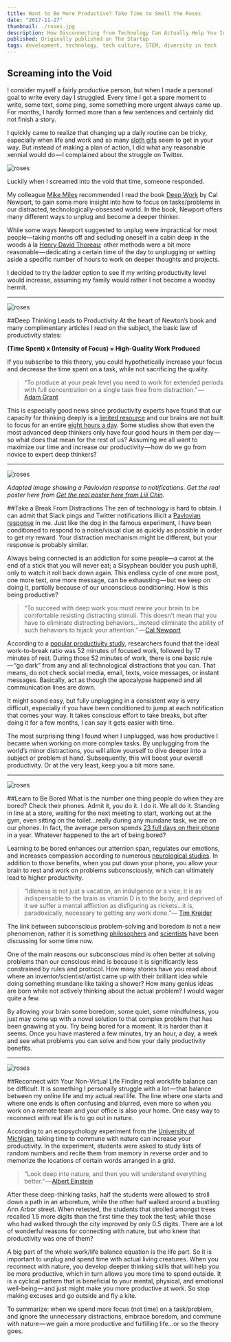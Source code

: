 ```yaml
---
title: Want to Be More Productive? Take Time to Smell the Roses
date: "2017-11-27"
thumbnail: ./roses.jpg
description: How Disconnecting from Technology Can Actually Help You Increase Your Productivity
published: Originally published on The Startup
tags: development, technology, tech culture, STEM, diversity in tech
---
```


## Screaming into the Void
I consider myself a fairly productive person, but when I made a personal goal to write every day I struggled. Every time I got a spare moment to write, some text, some ping, some something more urgent always came up. For months, I hardly formed more than a few sentences and certainly did not finish a story.

I quickly came to realize that changing up a daily routine can be tricky, especially when life and work and so many <a href="https://media.giphy.com/media/hjMQLE1cnmGR2/giphy.gif" target="_blank" rel="noopener noreferrer">sloth gifs</a> seem to get in your way. But instead of making a plan of action, I did what any reasonable xennial would do — I complained about the struggle on Twitter.

<div class="kg-card kg-image-card kg-width-medium">

![roses](./rose1.png)

</div>

Luckily when I screamed into the void that time, someone responded.

My colleague <a href="https://twitter.com/mikemiles86" data-href="https://twitter.com/mikemiles86" target="_blank" rel="noopener noreferrer">Mike Miles</a> recommended I read the book <a href="https://www.goodreads.com/book/show/25744928-deep-work" target="_blank" rel="noopener noreferrer">Deep Work</a> </span>by Cal Newport, to gain some more insight into how to focus on tasks/problems in our distracted, technologically-obsessed world. In the book, Newport offers many different ways to unplug and become a deeper thinker.</p>

While some ways Newport suggested to unplug were impractical for most people—taking months off and secluding oneself in a cabin deep in the woods à la <a href="https://en.wikipedia.org/wiki/Walden" data-href="https://en.wikipedia.org/wiki/Walden" class="markup--anchor markup--p-anchor" rel="noopener nofollow" target="_blank">Henry David Thoreau</a>; other methods were a bit more reasonable — dedicating a certain time of the day to unplugging or setting aside a specific number of hours to work on deeper thoughts and projects.

I decided to try the ladder option to see if my writing productivity level would increase, assuming my family would rather I not become a woodsy hermit.

<hr>

<div class="kg-card kg-image-card kg-width-medium">

![roses](./rose2.png)

</div>

##Deep Thinking Leads to Productivity
At the heart of Newton’s book and many complimentary articles I read on the subject, the basic law of productivity states:

<strong>(Time Spent) x (Intensity of Focus) = High-Quality Work Produced</strong>

If you subscribe to this theory, you could hypothetically increase your focus and decrease the time spent on a task, while not sacrificing the quality.

<blockquote>“To produce at your peak level you need to work for extended periods with full concentration on a single task free from distraction.” — <a href="http://knowledge.wharton.upenn.edu/faculty/grantad/" data-href="http://knowledge.wharton.upenn.edu/faculty/grantad/" class="markup--anchor markup--pullquote-anchor" rel="noopener nofollow noopener" target="_blank">Adam&nbsp;Grant</a></blockquote>

This is especially good news since productivity experts have found that our capacity for thinking deeply is a <a href="https://thecoffeelicious.com/heres-exactly-how-long-you-can-retain-insane-productivity-for-591820b83258" data-href="https://thecoffeelicious.com/heres-exactly-how-long-you-can-retain-insane-productivity-for-591820b83258" class="markup--anchor markup--p-anchor" rel="noopener nofollow noopener" target="_blank">limited resource</a> and our brains are not built to focus for an entire <a href="http://www.businessinsider.com/this-is-the-perfect-amount-of-time-to-work-each-day-2016-1" data-href="http://www.businessinsider.com/this-is-the-perfect-amount-of-time-to-work-each-day-2016-1" class="markup--anchor markup--p-anchor" rel="noopener nofollow noopener" target="_blank">eight hours a day</a>. Some studies show that even the most advanced deep thinkers only have four good hours in them per day&#8202;—&#8202;so what does that mean for the rest of us? Assuming we all want to maximize our time and increase our productivity&#8202;—&#8202;how do we go from novice to expert deep thinkers?

<hr>

<div class="kg-card kg-image-card kg-width-medium">

![roses](./rose3.jpg)

</div>
<em class="footnotes">Adapted image showing a Pavlovian response to notifications. Get the real poster here from <a href="https://www.doggiedrawings.net/freeposters" data-href="https://www.doggiedrawings.net/freeposters" class="markup--anchor markup--figure-anchor" rel="nofollow noopener" target="_blank">Get the real poster here from Lili&nbsp;Chin</a>.</em>

##Take a Break From Distractions
The zen of technology is hard to obtain. I can admit that Slack pings and Twitter notifications illicit a <a href="https://en.wikipedia.org/wiki/Classical_conditioning" data-href="https://en.wikipedia.org/wiki/Classical_conditioning" class="markup--anchor markup--p-anchor" rel="nofollow noopener" target="_blank">Pavlovian response</a> in me. Just like the dog in the famous experiment, I have been conditioned to respond to a noise/visual clue as quickly as possible in order to get my reward. Your distraction mechanism might be different, but your response is probably similar.

Always being connected is an addiction for some people—a carrot at the end of a stick that you will never eat; a Sisyphean boulder you push uphill, only to watch it roll back down again. This endless cycle of one more post, one more text, one more message, can be exhausting — but we keep on doing it, partially because of our unconscious conditioning. How is this being productive?

<blockquote>“To succeed with deep work you must rewire your brain to be comfortable resisting distracting stimuli. This doesn’t mean that you have to eliminate distracting behaviors…instead eliminate the ability of such behaviors to hijack your attention.” — <a href="http://calnewport.com/" data-href="http://calnewport.com/" class="markup--anchor markup--pullquote-anchor" rel="noopener nofollow noopener" target="_blank">Cal&nbsp;Newport</a></blockquote>
According to a <a href="https://www.fastcompany.com/3035605/the-exact-amount-of-time-you-should-work-every-day" data-href="https://www.fastcompany.com/3035605/the-exact-amount-of-time-you-should-work-every-day" class="markup--anchor markup--p-anchor" rel="nofollow noopener noopener" target="_blank">popular productivity study</a>, researchers found that the ideal work-to-break ratio was 52 minutes of focused work, followed by 17 minutes of rest. During those 52 minutes of work, there is one basic rule — “go dark” from any and all technological distractions that you can. That means, do not check social media, email, texts, voice messages, or instant messages. Basically, act as though the apocalypse happened and all communication lines are down.

It might sound easy, but fully unplugging in a consistent way is very difficult, especially if you have been conditioned to jump at each notification that comes your way. It takes conscious effort to take breaks, but after doing it for a few months, I can say it gets easier with time.

The most surprising thing I found when I unplugged, was how productive I became when working on more complex tasks. By unplugging from the world’s minor distractions, you will allow yourself to dive deeper into a subject or problem at hand. Subsequently, this will boost your overall productivity. Or at the very least, keep you a bit more sane.

<hr>

<div class="kg-card kg-image-card kg-width-medium">

![roses](./rose4.jpg)

</div>

##Learn to Be Bored
What is the number one thing people do when they are bored? Check their phones. Admit it, you do it. I do it. We all do it. Standing in line at a store, waiting for the next meeting to start, working out at the gym, even sitting on the toilet…really during any mundane task, we are on our phones. In fact, the average person spends <a href="https://www.cnet.com/news/you-spend-23-days-a-year-on-your-phone-say-new-figures/" data-href="https://www.cnet.com/news/you-spend-23-days-a-year-on-your-phone-say-new-figures/" class="markup--anchor markup--p-anchor" rel="nofollow noopener" target="_blank">23 full days on their phone</a> in a year. Whatever happened to the art of being bored?

Learning to be bored enhances our attention span, regulates our emotions, and increases compassion according to numerous <a href="https://centerhealthyminds.org/about/overview" data-href="https://centerhealthyminds.org/about/overview" class="markup--anchor markup--p-anchor" rel="noopener nofollow noopener" target="_blank">neurological studies</a>. In addition to those benefits, when you put down your phone, you allow your brain to rest and work on problems subconsciously, which can ultimately lead to higher productivity.

<blockquote>“Idleness is not just a vacation, an indulgence or a vice; it is as indispensable to the brain as vitamin D is to the body, and deprived of it we suffer a mental affliction as disfiguring as rickets…it is, paradoxically, necessary to getting any work done.”— <a href="http://timkreider.com/" data-href="http://timkreider.com/" class="markup--anchor markup--pullquote-anchor" rel="noopener nofollow" target="_blank">Tim&nbsp;Kreider</a></blockquote>

The link between subconscious problem-solving and boredom is not a new phenomenon, rather it is something <a href="https://en.wikipedia.org/wiki/Unconscious_mind" data-href="https://en.wikipedia.org/wiki/Unconscious_mind" class="markup--anchor markup--p-anchor" rel="nofollow noopener noopener" target="_blank">philosophers</a> and <a href="https://www.psychologytoday.com/blog/your-brain-work/201009/how-have-more-insights" data-href="https://www.psychologytoday.com/blog/your-brain-work/201009/how-have-more-insights" class="markup--anchor markup--p-anchor" rel="nofollow noopener noopener" target="_blank">scientists</a> have been discussing for some time now.

One of the main reasons our subconscious mind is often better at solving problems than our conscious mind is because it is significantly less constrained by rules and protocol. How many stories have you read about where an inventor/scientist/artist came up with their brilliant idea while doing something mundane like taking a shower? How many genius ideas are born while not actively thinking about the actual problem? I would wager quite a few.

By allowing your brain some boredom, some quiet, some mindfulness, you just may come up with a novel solution to that complex problem that has been gnawing at you. Try being bored for a moment. It is harder than it seems. Once you have mastered a few minutes, try an hour, a day, a week and see what problems you can solve and how your daily productivity benefits.

<hr>

<div class="kg-card kg-image-card kg-width-medium">

![roses](./rose5.jpg)

</div>

##Reconnect with Your Non-Virtual Life
Finding real work/life balance can be difficult. It is something I personally struggle with a lot — that balance between my online life and my actual real life. The line where one starts and where one ends is often confusing and blurred, even more so when you work on a remote team and your office is also your home. One easy way to reconnect with real life is to go out in nature.

According to an ecopsychology experiment from the <a href="http://journals.sagepub.com/doi/abs/10.1111/j.1467-9280.2008.02225.x" data-href="http://journals.sagepub.com/doi/abs/10.1111/j.1467-9280.2008.02225.x" class="markup--anchor markup--p-anchor" rel="noopener nofollow" target="_blank">University of Michigan</a>, taking time to commune with nature can increase your productivity. In the experiment, students were asked to study lists of random numbers and recite them from memory in reverse order and to memorize the locations of certain words arranged in a grid.

<blockquote>“Look deep into nature, and then you will understand everything better.” — <a href="https://en.wikipedia.org/wiki/Albert_Einstein" data-href="https://en.wikipedia.org/wiki/Albert_Einstein" class="markup--anchor markup--pullquote-anchor" rel="noopener nofollow noopener" target="_blank">Albert&nbsp;Einstein</a></blockquote>

After these deep-thinking tasks, half the students were allowed to stroll down a path in an arboretum, while the other half walked around a bustling Ann Arbor street. When retested, the students that strolled amongst trees recalled 1.5 more digits than the first time they took the test; while those who had walked through the city improved by only 0.5 digits. There are a lot of wonderful reasons for connecting with nature, but who knew that productivity was one of them?

A big part of the whole work/life balance equation is the life part. So it is important to unplug and spend time with actual living creatures. When you reconnect with nature, you develop deeper thinking skills that will help you be more productive, which in turn allows you more time to spend outside. It is a cyclical pattern that is beneficial to your mental, physical, and emotional well-being — and just might make you more productive at work. So stop making excuses and go outside and fly a kite.

To summarize: when we spend more focus (not time) on a task/problem, and ignore the unnecessary distractions, embrace boredom, and commune with nature — we gain a more productive and fulfilling life...or so the theory goes.
